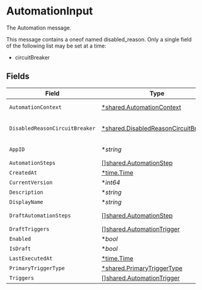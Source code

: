 # AutomationInput

The Automation message.

This message contains a oneof named disabled_reason. Only a single field of the following list may be set at a time:
  - circuitBreaker



## Fields

| Field                                                                                              | Type                                                                                               | Required                                                                                           | Description                                                                                        |
| -------------------------------------------------------------------------------------------------- | -------------------------------------------------------------------------------------------------- | -------------------------------------------------------------------------------------------------- | -------------------------------------------------------------------------------------------------- |
| `AutomationContext`                                                                                | [*shared.AutomationContext](../../../pkg/models/shared/automationcontext.md)                       | :heavy_minus_sign:                                                                                 | The AutomationContext message.                                                                     |
| `DisabledReasonCircuitBreaker`                                                                     | [*shared.DisabledReasonCircuitBreaker](../../../pkg/models/shared/disabledreasoncircuitbreaker.md) | :heavy_minus_sign:                                                                                 | The DisabledReasonCircuitBreaker message.                                                          |
| `AppID`                                                                                            | **string*                                                                                          | :heavy_minus_sign:                                                                                 | the app id this workflow_template belongs to                                                       |
| `AutomationSteps`                                                                                  | [][shared.AutomationStep](../../../pkg/models/shared/automationstep.md)                            | :heavy_minus_sign:                                                                                 | The automationSteps field.                                                                         |
| `CreatedAt`                                                                                        | [*time.Time](https://pkg.go.dev/time#Time)                                                         | :heavy_minus_sign:                                                                                 | N/A                                                                                                |
| `CurrentVersion`                                                                                   | **int64*                                                                                           | :heavy_minus_sign:                                                                                 | The currentVersion field.                                                                          |
| `Description`                                                                                      | **string*                                                                                          | :heavy_minus_sign:                                                                                 | The description field.                                                                             |
| `DisplayName`                                                                                      | **string*                                                                                          | :heavy_minus_sign:                                                                                 | The displayName field.                                                                             |
| `DraftAutomationSteps`                                                                             | [][shared.AutomationStep](../../../pkg/models/shared/automationstep.md)                            | :heavy_minus_sign:                                                                                 | The draftAutomationSteps field.                                                                    |
| `DraftTriggers`                                                                                    | [][shared.AutomationTrigger](../../../pkg/models/shared/automationtrigger.md)                      | :heavy_minus_sign:                                                                                 | The draftTriggers field.                                                                           |
| `Enabled`                                                                                          | **bool*                                                                                            | :heavy_minus_sign:                                                                                 | The enabled field.                                                                                 |
| `IsDraft`                                                                                          | **bool*                                                                                            | :heavy_minus_sign:                                                                                 | The isDraft field.                                                                                 |
| `LastExecutedAt`                                                                                   | [*time.Time](https://pkg.go.dev/time#Time)                                                         | :heavy_minus_sign:                                                                                 | N/A                                                                                                |
| `PrimaryTriggerType`                                                                               | [*shared.PrimaryTriggerType](../../../pkg/models/shared/primarytriggertype.md)                     | :heavy_minus_sign:                                                                                 | The primaryTriggerType field.                                                                      |
| `Triggers`                                                                                         | [][shared.AutomationTrigger](../../../pkg/models/shared/automationtrigger.md)                      | :heavy_minus_sign:                                                                                 | The triggers field.                                                                                |